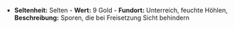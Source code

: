  - **Seltenheit:** Selten - **Wert:** 9 Gold - **Fundort:** Unterreich, feuchte Höhlen, **Beschreibung:** Sporen, die bei Freisetzung Sicht behindern